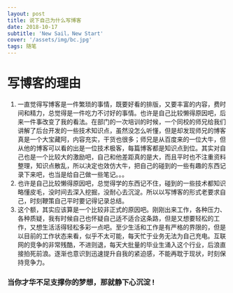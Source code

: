 ```yaml
---
layout: post
title: 说下自己为什么写博客
date: 2018-10-17
subtitle: 'New Sail，New Start'
cover: '/assets/img/bc.jpg'
tags: 随笔
---
```


# 写博客的理由
1. 一直觉得写博客是一件繁琐的事情，既要好看的排版，又要丰富的内容，费时间和精力，总觉得是一件吃力不讨好的事情。也许是自己比较懒得原因吧，后来一件事改变了我的看法。在部门的一次培训的时候，一个同校的师兄给我们讲解了后台开发的一些技术知识点，虽然没怎么听懂，但是却发现师兄的博客真是一个大宝藏阿，内容充实，干货也很多；师兄是从百度来的一位大牛，但从他的博客可以看的出是一位技术极客，每篇博客都是知识点到位。其实对自己也是一个比较大的激励吧，自己和他差距真的是大，而且平时也不注重资料整理，知识点散乱，所以决定也效仿大牛，把自己的碰到的一些有趣的东西记录下来吧，也当是给自己做一些笔记。。。
2. 也许是自己比较懒得原因吧，总觉得学的东西记不住，碰到的一些技术都知识略懂皮毛，没时间去深入挖掘，没耐心去沉淀。所以以写博客的形式老要求自己，时刻鞭策自己平时要记得记录总结。
3. 这个额，其实应该算是一个比较非正式的原因吧。刚刚出来工作，各种压力、各种质疑，我有时候自己也怀疑自己适不适合这条路，但是又想要轻松的工作，又想生活活得轻松多彩一点吧。至少生活和工作是有严格的界限的，但是以目前的工作状态来看，似乎不太可能，每天忙于业务无法为自己充电。互联网的竞争的非常残酷，不进则退，每天大批量的毕业生涌入这个行业，后浪直接拍死前浪。逐渐也意识到迅速提升自我的紧迫感，不能再耽于现状，时刻保持竞争力。

### 当你才华不足支撑你的梦想，那就静下心沉淀 !